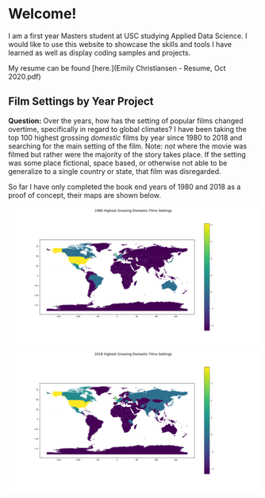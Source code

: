 # Welcome!
I am a first year Masters student at USC studying Applied Data Science. I would like to use this website to showcase the skills and tools I have learned as well as display coding samples and projects. 

My resume can be found [here.](Emily Christiansen - Resume, Oct 2020.pdf)

## Film Settings by Year Project

**Question:** Over the years, how has the setting of popular films changed overtime, specifically in regard to global climates?
I have been taking the top 100 highest grossing *domestic* films by year since 1980 to 2018 and searching for the main setting of the film. Note: *not* where the movie was filmed but rather were the majority of the story takes place. If the setting was some place fictional, space based, or otherwise not able to be generalize to a single country or state, that film was disregarded. 

So far I have only completed the book end years of 1980 and 2018 as a proof of concept, their maps are shown below. 

![1980 World Map](world_1980.png)
![2018 World Map](world_2018.png)


